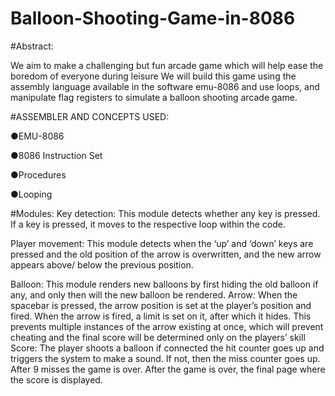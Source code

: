 # Balloon-Shooting-Game-in-8086

#Abstract:

We aim to make a challenging but fun arcade game which will help ease the boredom of everyone during leisure
We will build this game using the assembly language available in the software emu-8086 and use loops, and manipulate flag registers to simulate a balloon shooting arcade game.

#ASSEMBLER AND CONCEPTS USED:

●EMU-8086

●8086 Instruction Set

●Procedures

●Looping

#Modules:
Key detection:
This module detects whether any key is pressed. If a key is pressed, it moves to the respective loop within the code.

Player movement:
This module detects when the ‘up’ and ‘down’ keys are pressed and the old position of the arrow is overwritten, and the new arrow appears above/ below the previous position.

Balloon:
This module renders new balloons by first hiding the old balloon if any, and only then will the new balloon be rendered.
Arrow:
When the spacebar is pressed, the arrow position is set at the player’s position and fired. When the arrow is fired, a limit is set on it, after which it hides. This prevents multiple instances of the arrow existing at once, which will prevent cheating and the final score will be determined only on the players’ skill
Score:
The player shoots a balloon if connected the hit counter goes up and triggers the system to make a sound. If not, then the miss counter goes up. After 9 misses the game is over.
After the game is over, the final page where the score is displayed.
